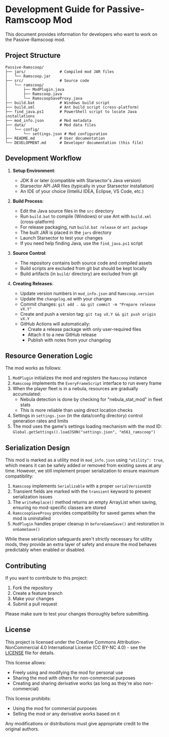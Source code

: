# Development Guide for Passive-Ramscoop Mod

This document provides information for developers who want to work on the Passive-Ramscoop mod.

## Project Structure

```
Passive-Ramscoop/
├── jars/               # Compiled mod JAR files
│   └── Ramscoop.jar
├── src/                # Source code
│   └── ramscoop/
│       ├── ModPlugin.java
│       ├── Ramscoop.java
│       └── RamscoopSaveProxy.java
├── build.bat           # Windows build script
├── build.xml           # Ant build script (cross-platform)
├── find_java.ps1       # PowerShell script to locate Java installations
├── mod_info.json       # Mod metadata
├── data/               # Mod data files
│   └── config/         
│       └── settings.json # Mod configuration
├── README.md           # User documentation
└── DEVELOPMENT.md      # Developer documentation (this file)
```

## Development Workflow

1. **Setup Environment**:
   - JDK 8 or later (compatible with Starsector's Java version)
   - Starsector API JAR files (typically in your Starsector installation)
   - An IDE of your choice (IntelliJ IDEA, Eclipse, VS Code, etc.)

2. **Build Process**:
   - Edit the Java source files in the `src` directory
   - Run `build.bat` to compile (Windows) or use Ant with `build.xml` (cross-platform)
   - For release packaging, run `build.bat release` or `ant package` 
   - The built JAR is placed in the `jars` directory
   - Launch Starsector to test your changes
   - If you need help finding Java, use the `find_java.ps1` script

3. **Source Control**:
   - The repository contains both source code and compiled assets
   - Build scripts are excluded from git but should be kept locally
   - Build artifacts (in `build/` directory) are excluded from git

4. **Creating Releases**:
   - Update version numbers in `mod_info.json` and `Ramscoop.version`
   - Update the `changelog.md` with your changes
   - Commit changes: `git add . && git commit -m "Prepare release vX.Y"`
   - Create and push a version tag: `git tag vX.Y && git push origin vX.Y`
   - GitHub Actions will automatically:
     - Create a release package with only user-required files
     - Attach it to a new GitHub release
     - Publish with notes from your changelog

## Resource Generation Logic

The mod works as follows:

1. `ModPlugin` initializes the mod and registers the `Ramscoop` instance
2. `Ramscoop` implements the `EveryFrameScript` interface to run every frame
3. When the player fleet is in a nebula, resources are gradually accumulated:
   - Nebula detection is done by checking for "nebula_stat_mod" in fleet stats
   - This is more reliable than using direct location checks
4. Settings in `settings.json` (in the data/config directory) control generation rates and limits
5. The mod uses the game's settings loading mechanism with the mod ID: `Global.getSettings().loadJSON("settings.json", "m561_ramscoop")`

## Serialization Design

This mod is marked as a utility mod in `mod_info.json` using `"utility": true`, which means it can be safely added or removed from existing saves at any time. However, we still implement proper serialization to ensure maximum compatibility:

1. `Ramscoop` implements `Serializable` with a proper `serialVersionUID`
2. Transient fields are marked with the `transient` keyword to prevent serialization issues
3. The `writeReplace()` method returns an empty ArrayList when saving, ensuring no mod-specific classes are stored
4. `RamscoopSaveProxy` provides compatibility for saved games when the mod is uninstalled
5. `ModPlugin` handles proper cleanup in `beforeGameSave()` and restoration in `onGameSave()`

While these serialization safeguards aren't strictly necessary for utility mods, they provide an extra layer of safety and ensure the mod behaves predictably when enabled or disabled.

## Contributing

If you want to contribute to this project:

1. Fork the repository
2. Create a feature branch
3. Make your changes
4. Submit a pull request

Please make sure to test your changes thoroughly before submitting.

## License

This project is licensed under the Creative Commons Attribution-NonCommercial 4.0 International License (CC BY-NC 4.0) - see the [LICENSE](LICENSE) file for details.

This license allows:
- Freely using and modifying the mod for personal use
- Sharing the mod with others for non-commercial purposes
- Creating and sharing derivative works (as long as they're also non-commercial)

This license prohibits:
- Using the mod for commercial purposes
- Selling the mod or any derivative works based on it

Any modifications or distributions must give appropriate credit to the original authors.
